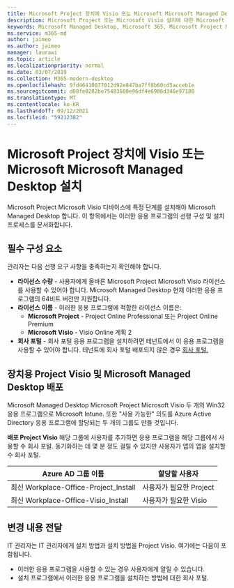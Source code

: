 ```yaml
---
title: Microsoft Project 장치에 Visio 또는 Microsoft Microsoft Managed Desktop 설치
description: Microsoft Project 또는 Microsoft Visio 설치에 대한 Microsoft Managed Desktop 정보
keywords: Microsoft Managed Desktop, Microsoft 365, Microsoft Project Microsoft Visio
ms.service: m365-md
author: jaimeo
ms.author: jaimeo
manager: laurawi
ms.topic: article
ms.localizationpriority: normal
ms.date: 03/07/2019
ms.collection: M365-modern-desktop
ms.openlocfilehash: 9fd46410877012d92e847ba7ff8b60cd5acceb1e
ms.sourcegitcommit: d08fe0282be75483608e96df4e6986d346e97180
ms.translationtype: MT
ms.contentlocale: ko-KR
ms.lasthandoff: 09/12/2021
ms.locfileid: "59212382"
---
```

# <a name="install-microsoft-project-or-microsoft-visio-on-microsoft-managed-desktop-devices"></a>Microsoft Project 장치에 Visio 또는 Microsoft Microsoft Managed Desktop 설치

Microsoft Project Microsoft Visio 디바이스에 특정 단계를 설치해야 Microsoft Managed Desktop 합니다. 이 항목에서는 이러한 응용 프로그램의 선행 구성 및 설치 프로세스를 문서화합니다.

## <a name="prerequisites"></a>필수 구성 요소

관리자는 다음 선행 요구 사항을 충족하는지 확인해야 합니다.
- **라이선스 수량** - 사용자에게 올바른 Microsoft Project Microsoft Visio 라이선스를 사용할 수 있어야 합니다. Microsoft Managed Desktop 현재 이러한 응용 프로그램의 64비트 버전만 지원합니다. 
- **라이선스 이름** - 이러한 응용 프로그램에 적합한 라이선스 이름은:
    - **Microsoft Project** - Project Online Professional 또는 Project Online Premium
    - **Microsoft Visio** - Visio Online 계획 2
- **회사 포털** - 회사 포털 응용 프로그램을 설치하려면 테넌트에서 이 응용 프로그램을 사용할 수 있어야 합니다. 테넌트에 회사 포털 배포되지 않은 경우 [회사 포털.](company-portal.md)

## <a name="deploy-project-and-visio-for-microsoft-managed-desktop-devices"></a>장치용 Project Visio 및 Microsoft Managed Desktop 배포
Microsoft Managed Desktop Microsoft Project Microsoft Visio 두 개의 Win32 응용 프로그램으로 Microsoft Intune. 또한 "사용 가능한" 의도를 Azure Active Directory 응용 프로그램에 할당되는 두 개의 그룹도 만들 것입니다. 

**배포 Project Visio** 해당 그룹에 사용자를 추가하면 응용 프로그램을 해당 그룹에서 사용할 수 회사 포털. 동기화하는 데 몇 분 정도 걸릴 수 있지만 사용자가 앱의 앱을 설치할 수 회사 포털. 

Azure AD 그룹 이름 | 할당할 사용자   
 --- | ---
최신 Workplace-Office-Project_Install | 사용자가 필요한 Project
최신 Workplace-Office-Visio_Install | 사용자가 필요한 Visio

## <a name="communicate-changes"></a>변경 내용 전달
IT 관리자는 IT 관리자에게 설치 방법과 설치 방법을 Project Visio. 여기에는 다음이 포함됩니다. 
- 이러한 응용 프로그램을 사용할 수 있는 경우 사용자에게 알릴 수 있습니다. 
- 설치 프로그램에서 이러한 응용 프로그램을 설치하는 방법에 대한 회사 포털.
